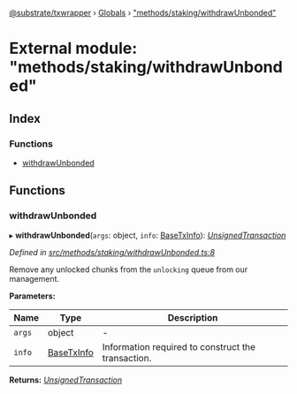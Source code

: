 [@substrate/txwrapper](../README.md) › [Globals](../globals.md) › ["methods/staking/withdrawUnbonded"](_methods_staking_withdrawunbonded_.md)

# External module: "methods/staking/withdrawUnbonded"

## Index

### Functions

* [withdrawUnbonded](_methods_staking_withdrawunbonded_.md#withdrawunbonded)

## Functions

###  withdrawUnbonded

▸ **withdrawUnbonded**(`args`: object, `info`: [BaseTxInfo](../interfaces/_util_types_.basetxinfo.md)): *[UnsignedTransaction](../interfaces/_util_types_.unsignedtransaction.md)*

*Defined in [src/methods/staking/withdrawUnbonded.ts:8](https://github.com/paritytech/txwrapper/blob/230d329/src/methods/staking/withdrawUnbonded.ts#L8)*

Remove any unlocked chunks from the `unlocking` queue from our management.

**Parameters:**

Name | Type | Description |
------ | ------ | ------ |
`args` | object | - |
`info` | [BaseTxInfo](../interfaces/_util_types_.basetxinfo.md) | Information required to construct the transaction.  |

**Returns:** *[UnsignedTransaction](../interfaces/_util_types_.unsignedtransaction.md)*
